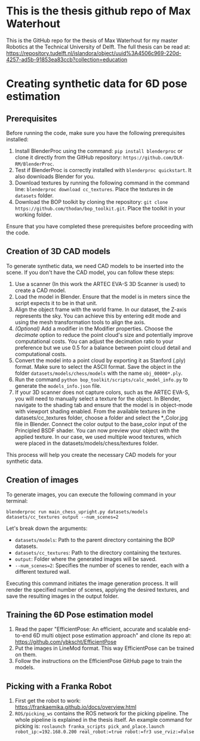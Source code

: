 # This is the thesis github repo of Max Waterhout
This is the GitHub repo for the thesis of Max Waterhout for my master Robotics at the Technical University of Delft. The full thesis can be read at: https://repository.tudelft.nl/islandora/object/uuid%3A4506c969-220d-4257-ad5b-91853ea83ccb?collection=education
# Creating synthetic data for 6D pose estimation
## Prerequisites
Before running the code, make sure you have the following prerequisites installed:

1. Install BlenderProc using the command: `pip install blenderproc` or clone it directly from the GitHub repository: `https://github.com/DLR-RM/BlenderProc`.
2. Test if BlenderProc is correctly installed with `blenderproc quickstart`. It also downloads Blender for you. 
3. Download textures by running the following command in the command line: `blenderproc download cc_textures`. Place the textures in de `datasets` folder.
4. Download the BOP toolkit by cloning the repository: `git clone https://github.com/thodan/bop_toolkit.git`. Place the toolkit in your working folder.

Ensure that you have completed these prerequisites before proceeding with the code.

## Creation of 3D CAD models
To generate synthetic data, we need CAD models to be inserted into the scene. If you don't have the CAD model, you can follow these steps:

1. Use a scanner (In this work the ARTEC EVA-S 3D Scanner is used) to create a CAD model.
2. Load the model in Blender. Ensure that the model is in meters since the script expects it to be in that unit.
3. Align the object frame with the world frame. In our dataset, the Z-axis represents the sky. You can achieve this by entering edit mode and using the mesh transformation tools to align the axis.
4. *(Optional)* Add a modifier in the Modifier properties. Choose the *decimate* option to reduce the point cloud's size and potentially improve computational costs. You can adjust the decimation ratio to your preference but we use 0.5 for a balance between point cloud detail and computational costs.
5. Convert the model into a point cloud by exporting it as Stanford (.ply) format. Make sure to select the ASCII format. Save the object in the folder `datasets/models/chess/models` with the name `obj_00000*.ply`.
6. Run the command `python bop_toolkit/scripts/calc_model_info.py` to generate the `models_info.json` file.
7. If your 3D scanner does not capture colors, such as the ARTEC EVA-S, you will need to manually select a texture for the object. In Blender, navigate to the shading tab and ensure that the model is in object-mode with viewport shading enabled. From the available textures in the datasets/cc_textures folder, choose a folder and select the *_Color.jpg file in Blender. Connect the color output to the base_color input of the Principled BSDF shader. You can now preview your object with the applied texture. In our case, we used multiple wood textures, which were placed in the datasets/models/chess/textures folder.

This process will help you create the necessary CAD models for your synthetic data.

## Creation of images
To generate images, you can execute the following command in your terminal:

 `blenderproc run main_chess_upright.py datasets/models datasets/cc_textures output --num_scenes=2`

Let's break down the arguments:

- `datasets/models`: Path to the parent directory containing the BOP datasets.
- `datasets/cc_textures`: Path to the directory containing the textures.
- `output`: Folder where the generated images will be saved.
- `--num_scenes=2`: Specifies the number of scenes to render, each with a different textured wall.

Executing this command initiates the image generation process. It will render the specified number of scenes, applying the desired textures, and save the resulting images in the output folder.

## Training the 6D Pose estimation model

1. Read the paper "EfficientPose: An efficient, accurate and scalable end-to-end 6D multi object pose estimation approach" and clone its repo at:  https://github.com/ybkscht/EfficientPose
2. Put the images in LineMod format. This way EfficientPose can be trained on them. 
3. Follow the instructions on the EfficientPose GitHub page to train the models. 

## Picking with a Franka Robot
1. First get the robot to work: https://frankaemika.github.io/docs/overview.html
2. `ROS/picking_ws` contains the ROS network for the picking pipeline. The whole pipeline is explained in the thesis itself. An example command for picking is: `roslaunch franka_scripts pick_and_place.launch robot_ip:=192.168.0.200 real_robot:=true robot:=fr3 use_rviz:=False`
